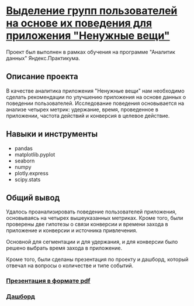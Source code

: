 # [Выделение групп пользователей на основе их поведения для приложения "Ненужные вещи"](https://github.com/Ksendem/Portfolio/blob/main/%D0%A4%D0%B8%D0%BD%D0%B0%D0%BB%D1%8C%D0%BD%D1%8B%D0%B9%20%D0%BF%D1%80%D0%BE%D0%B5%D0%BA%D1%82/%D0%92%D1%8B%D0%B4%D0%B5%D0%BB%D0%B5%D0%BD%D0%B8%D0%B5%20%D0%B3%D1%80%D1%83%D0%BF%D0%BF%20%D0%BF%D0%BE%D0%BB%D1%8C%D0%B7%D0%BE%D0%B2%D0%B0%D1%82%D0%B5%D0%BB%D0%B5%D0%B9%20%D0%BD%D0%B0%20%D0%BE%D1%81%D0%BD%D0%BE%D0%B2%D0%B5%20%D0%B8%D1%85%20%D0%BF%D0%BE%D0%B2%D0%B5%D0%B4%D0%B5%D0%BD%D0%B8%D1%8F/%D0%92%D1%8B%D0%B4%D0%B5%D0%BB%D0%B5%D0%BD%D0%B8%D0%B5%20%D0%B3%D1%80%D1%83%D0%BF%D0%BF%20%D0%BF%D0%BE%D0%BB%D1%8C%D0%B7%D0%BE%D0%B2%D0%B0%D1%82%D0%B5%D0%BB%D0%B5%D0%B9%20%D0%BD%D0%B0%20%D0%BE%D1%81%D0%BD%D0%BE%D0%B2%D0%B5%20%D0%B8%D1%85%20%D0%BF%D0%BE%D0%B2%D0%B5%D0%B4%D0%B5%D0%BD%D0%B8%D1%8F.ipynb)

Проект был выполнен в рамках обучения на программе "Аналитик данных" Яндекс.Практикума.

## Описание проекта

В качестве аналитика приложения "Ненужные вещи" нам необходимо сделать рекомендации по улучшению приложения на основе данных о поведении пользователей. Исследование поведения основывается на анализе четырех метрик: удержание, время, проведенное в приложении, частота действий и конверсия в целевое действие. 

## Навыки и инструменты 
- pandas
- matplotlib.pyplot
- seaborn
- numpy
- plotly.express
- scipy.stats

## Общий вывод

Удалось проанализировать поведение пользователей приложения, основываясь на четырех вышеуказанных метриках. Кроме того, были проверены две гипотезы о связи конверсии и времени захода в приложение и конверсии и источника привлечения. 

Основной для сегментации и для удержания, и для конверсии было решено выбрать время захода в приложение. 

Кроме того, были сделаны презентация по проекту и дашборд, который отвечал на вопросы о количестве и типе событий. 

### [Презентация в формате pdf](https://drive.google.com/file/d/1lPw8PyZu8d5lc8ulpJAujMkYVOOKcqR6/view?usp=sharing)
### [Дашборд](https://public.tableau.com/views/_16830642229720/Dashboard1?:language=en-US&publish=yes&:display_count=n&:origin=viz_share_link)

